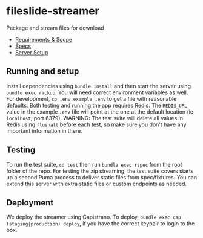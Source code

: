 # fileslide-streamer
Package and stream files for download

- [Requirements & Scope](doc/requirments.md)
- [Specs](doc/specs.md)
- [Server Setup](doc/new_server_setup.md)

## Running and setup

Install dependencies using `bundle install` and then start the server using `bundle exec rackup`. You will need correct environment variables as well. For development, `cp .env.example .env` to get a file with reasonable defaults. Both testing and running the app requires Redis. The `REDIS_URL` value in the example `.env` file will point at the one at the default location (ie `localhost`, port 6379). WARNING: The test suite will delete all values in Redis using `flushall` before each test, so make sure you don't have any important information in there.

## Testing

To run the test suite, `cd test` then run `bundle exec rspec` from the root folder of the repo. For testing the zip streaming, the test suite covers starts up a second Puma process to deliver static files from spec/fixtures. You can extend this server with extra static files or custom endpoints as needed.

## Deployment

We deploy the streamer using Capistrano. To deploy, `bundle exec cap (staging|production) deploy`, if you have the correct keypair to login to the box.
